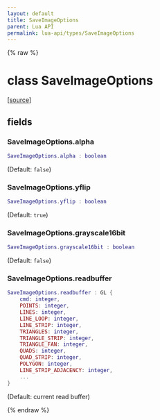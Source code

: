 ```yaml
---
layout: default
title: SaveImageOptions
parent: Lua API
permalink: lua-api/types/SaveImageOptions
---
```


{% raw %}

# class SaveImageOptions





[<a href="https://github.com/beyond-all-reason/spring/blob/0a561a37ee97c7883fd3f5a4bc995f9a4f6fdea0/rts/Lua/LuaOpenGL.cpp#L6342-L6348" target="_blank">source</a>]





## fields


### SaveImageOptions.alpha

```lua
SaveImageOptions.alpha : boolean
```



(Default: `false`)


### SaveImageOptions.yflip

```lua
SaveImageOptions.yflip : boolean
```



(Default: `true`)


### SaveImageOptions.grayscale16bit

```lua
SaveImageOptions.grayscale16bit : boolean
```



(Default: `false`)


### SaveImageOptions.readbuffer

```lua
SaveImageOptions.readbuffer : GL {
    cmd: integer,
    POINTS: integer,
    LINES: integer,
    LINE_LOOP: integer,
    LINE_STRIP: integer,
    TRIANGLES: integer,
    TRIANGLE_STRIP: integer,
    TRIANGLE_FAN: integer,
    QUADS: integer,
    QUAD_STRIP: integer,
    POLYGON: integer,
    LINE_STRIP_ADJACENCY: integer,
    ...
}
```



(Default: current read buffer)




{% endraw %}